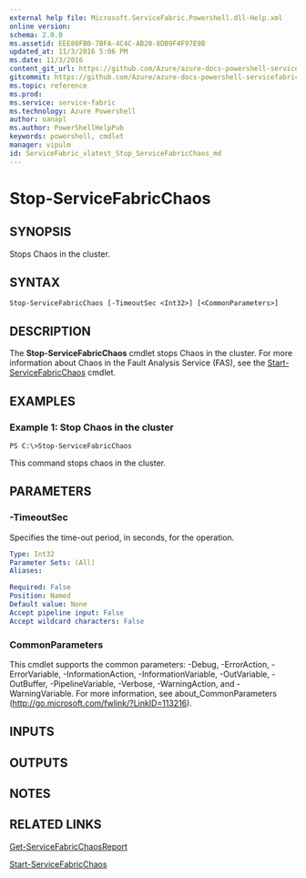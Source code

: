 ```yaml
---
external help file: Microsoft.ServiceFabric.Powershell.dll-Help.xml
online version:
schema: 2.0.0
ms.assetid: EEE80FB0-7BFA-4C4C-AB20-8DB9F4F97E9B
updated_at: 11/3/2016 5:06 PM
ms.date: 11/3/2016
content_git_url: https://github.com/Azure/azure-docs-powershell-servicefabric/blob/live/Service-Fabric-cmdlets/ServiceFabric/vlatest/Stop-ServiceFabricChaos.md
gitcommit: https://github.com/Azure/azure-docs-powershell-servicefabric/blob/79292df3c325e2a04987a559a1141637740ddd4c/Service-Fabric-cmdlets/ServiceFabric/vlatest/Stop-ServiceFabricChaos.md
ms.topic: reference
ms.prod: 
ms.service: service-fabric
ms.technology: Azure Powershell
author: oanapl
ms.author: PowerShellHelpPub
keywords: powershell, cmdlet
manager: vipulm
id: ServiceFabric_vlatest_Stop_ServiceFabricChaos_md
---
```


# Stop-ServiceFabricChaos

## SYNOPSIS
Stops Chaos in the cluster.

## SYNTAX

```
Stop-ServiceFabricChaos [-TimeoutSec <Int32>] [<CommonParameters>]
```

## DESCRIPTION
The **Stop-ServiceFabricChaos** cmdlet stops Chaos in the cluster.
For more information about Chaos in the Fault Analysis Service (FAS), see the [Start-ServiceFabricChaos](./Start-ServiceFabricChaos.md) cmdlet.

## EXAMPLES

### Example 1: Stop Chaos in the cluster
```
PS C:\>Stop-ServiceFabricChaos
```

This command stops chaos in the cluster.

## PARAMETERS

### -TimeoutSec
Specifies the time-out period, in seconds, for the operation.

```yaml
Type: Int32
Parameter Sets: (All)
Aliases:

Required: False
Position: Named
Default value: None
Accept pipeline input: False
Accept wildcard characters: False
```

### CommonParameters
This cmdlet supports the common parameters: -Debug, -ErrorAction, -ErrorVariable, -InformationAction, -InformationVariable, -OutVariable, -OutBuffer, -PipelineVariable, -Verbose, -WarningAction, and -WarningVariable. For more information, see about_CommonParameters (http://go.microsoft.com/fwlink/?LinkID=113216).

## INPUTS

## OUTPUTS

## NOTES

## RELATED LINKS

[Get-ServiceFabricChaosReport](xref:ServiceFabric/vlatest/Get-ServiceFabricChaosReport.md)

[Start-ServiceFabricChaos](xref:ServiceFabric/vlatest/Start-ServiceFabricChaos.md)

